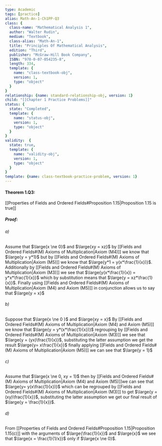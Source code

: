 ```yaml
---
type: Academic
tags: [practice]
alias: Math-An-1-Ch1PP-Q3
class: {
  class-name: "Mathematical Analysis 1",
  author: "Walter Rudin",
  medium: "Textbook",
  class-alias: "Math-An-1",
  title: "Principles Of Mathematical Analysis",
  edition: "Third",
  publisher: "McGraw-Hill Book Company",
  ISBN: "978-0-07-054235-8",
  length: 334,
  template: {
    name: "class-textbook-obj",
    version: 1,
    type: "object"
  }
}
relationship: {name: standard-relationship-obj, version: 1}
child: "[[Chapter 1 Practice Problems]]"
status: {
  state: "Completed",
  template: {
    name: "status-obj",
    version: 1,
    type: "object"
  }
}
validity:  {
  state: true,
  template: {
    name: "validity-obj",
    version: 1,
    type: "object"
  }
}
template: {name: class-textbook-practice-problem, version: 1}
---
```

#### Theorem 1.Q3:
[[Properties of Fields and Ordered Fields#Proposition 1.15|Proposition 1.15 is true]]

##### Proof:
###### a) 
Assume that $\large{x \ne 0}$ and $\large{xy = xz}$
by [[Fields and Ordered Fields#(M) Axioms of Multiplication|Axiom (M4)]] we know that $\large{y = y*1}$ but by [[Fields and Ordered Fields#(M) Axioms of Multiplication|Axiom (M5)]] we know that $\large{y*1 = y(x*\frac{1}{x})}$. Additionally by [[Fields and Ordered Fields#(M) Axioms of Multiplication|Axiom (M3)]] we see that $\large{y(x*\frac{1}{x}) = y*x*\frac{1}{x}}$ which by substitution means that $\large{y = xz*\frac{1}{x}}$. Finally using [[Fields and Ordered Fields#(M) Axioms of Multiplication|Axiom (M4) and Axiom (M5)]] in conjunction allows us to say that $\large{y = x}$ 

###### b)
Suppose that $\large{x \ne 0 }$ and $\large{xy = x}$
By [[Fields and Ordered Fields#(M) Axioms of Multiplication|Axiom (M4) and Axiom (M5)]] we know that $\large{y = y*(x*\frac{1}{x})}$ regrouping by [[Fields and Ordered Fields#(M) Axioms of Multiplication|Axiom (M3)]] we see that $\large{y = (yx)\frac{1}{x}}$, substituting the latter assumption we get the result $\large{y= x\frac{1}{x}}$ finally applying [[Fields and Ordered Fields#(M) Axioms of Multiplication|Axiom (M5)]] we can see that $\large{y = 1}$

###### c)
Assume that $\large{x \ne 0, xy = 1}$
then by [[Fields and Ordered Fields#(M) Axioms of Multiplication|Axiom (M4) and Axiom (M5)]]we can see that $\large{y= y(x\frac{1}{x})}$ which can be regrouped by [[Fields and Ordered Fields#(M) Axioms of Multiplication|Axiom (M3)]] to get $\large{y = (xy)\frac{1}{x}}$, substituting the latter assumption we get our final result of $\large{y = \frac{1}{x}}$.

###### d)
From [[Properties of Fields and Ordered Fields#Proposition 1.15|Proposition 1.15(c)]] with the arguments of $\large{\frac{1}{x}}$ and $\large{x}$ we see that $\large{x = \frac{1}{1/x}}$ only if $\large{x \ne 0}$.
